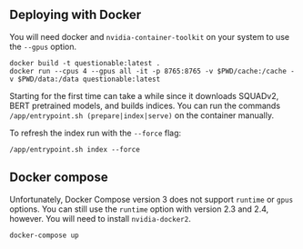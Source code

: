## Deploying with Docker
You will need docker and `nvidia-container-toolkit` on your system to use the `--gpus` option.

```
docker build -t questionable:latest .
docker run --cpus 4 --gpus all -it -p 8765:8765 -v $PWD/cache:/cache -v $PWD/data:/data questionable:latest
```

Starting for the first time can take a while since it downloads SQUADv2, BERT pretrained models, and builds indices.
You can run the commands `/app/entrypoint.sh (prepare|index|serve)` on the container manually.

To refresh the index run with the `--force` flag:

```
/app/entrypoint.sh index --force
```

## Docker compose
Unfortunately, Docker Compose version 3 does not support `runtime` or `gpus` options. You can still use the `runtime` option
with version 2.3 and 2.4, however. You will need to install `nvidia-docker2`.

```
docker-compose up
```
